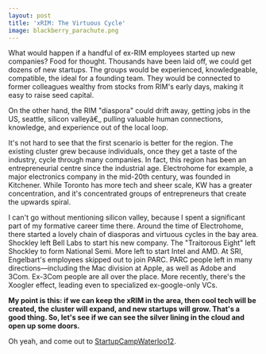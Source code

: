 ```yaml
---
layout: post
title: 'xRIM: The Virtuous Cycle'
image: blackberry_parachute.png
---
```

<p class="p1">What would happen if a handful of ex-RIM employees started up new companies? Food for thought. Thousands have been laid off, we could get dozens of new startups. The groups would be experienced, knowledgeable, compatible, the ideal for a founding team. They would be connected to former colleagues wealthy from stocks from RIM's early days, making it easy to raise seed capital.</p><p class="p2">On the other hand, the RIM "diaspora" could drift away, getting jobs in the US, seattle, silicon valleyâ€_ pulling valuable human connections, knowledge, and experience out of the local loop.</p><p class="p2">It's not hard to see that the first scenario is better for the region. The existing cluster grew because individuals, once they get a taste of the industry, cycle through many companies. In fact, this region has been an entrepreneurial centre since the industrial age. Electrohome for example, a major electronics company in the mid-20th century, was founded in Kitchener. While Toronto has more tech and sheer scale, KW has a greater concentration, and it's concentrated groups of entrepreneurs that create the upwards spiral.</p><p class="p2">I can't go without mentioning silicon valley, because I spent a significant part of my formative career time there. Around the time of Electrohome, there started a lovely chain of diasporas and virtuous cycles in the bay area. Shockley left Bell Labs to start his new company. The "Traitorous Eight" left Shockley to form National Semi. More left to start Intel and AMD. At SRI, Engelbart's employees skipped out to join PARC. PARC people left in many directions—including the Mac division at Apple, as well as Adobe and 3Com. Ex-3Com people are all over the place. More recently, there's the Xoogler effect, leading even to specialized ex-google-only VCs.</p><p class="p2"><strong>My point is this: if we can keep the xRIM in the area, then cool tech will be created, the cluster will expand, and new startups will grow. That's a good thing. So, let's see if we can see the silver lining in the cloud and open up some doors.</strong></p><p class="p2">Oh yeah, and come out to <a href="http://startupcampwaterloo.org/">StartupCampWaterloo12</a>.</p>
